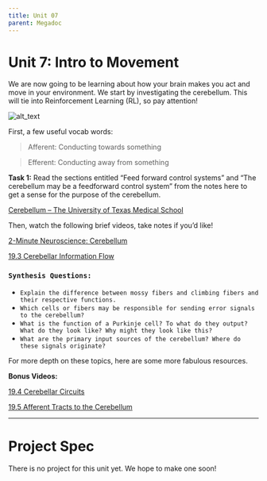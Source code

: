 ```yaml
---
title: Unit 07
parent: Megadoc
---
```


# Unit 7: Intro to Movement

We are now going to be learning about how your brain makes you act and move in your environment. We start by investigating the cerebellum. This will tie into Reinforcement Learning (RL), so pay attention!

![alt_text](../assets/image1.png "image_tooltip")


First, a few useful vocab words:

> Afferent: Conducting towards something

> Efferent: Conducting away from something

**Task 1:** Read the sections entitled “Feed forward control systems” and “The cerebellum may be a feedforward control system” from the notes here to get a sense for the purpose of the cerebellum. 

[Cerebellum – The University of Texas Medical School](https://nba.uth.tmc.edu/neuroscience/m/s3/chapter05.html) 

Then, watch the following brief videos, take notes if you’d like!

[2-Minute Neuroscience: Cerebellum](https://www.youtube.com/watch?v=Fir-v6EoZNE)

[19.3 Cerebellar Information Flow](https://www.youtube.com/watch?v=phi_13iP4mM)


### `Synthesis Questions:`


* `Explain the difference between mossy fibers and climbing fibers and their respective functions.`
* `Which cells or fibers may be responsible for sending error signals to the cerebellum?`
* `What is the function of a Purkinje cell? To what do they output? What do they look like? Why might they look like this?`
* `What are the primary input sources of the cerebellum? Where do these signals originate?`

For more depth on these topics, here are some more fabulous resources.

**Bonus Videos:**

[19.4 Cerebellar Circuits](https://www.youtube.com/watch?v=V0hLdqaH-7w)

[19.5 Afferent Tracts to the Cerebellum](https://www.youtube.com/watch?v=jYD91uxWUys)

---

# **Project Spec**

There is no project for this unit yet. We hope to make one soon!
